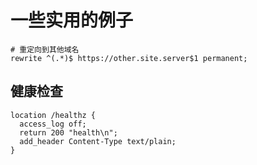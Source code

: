 # 一些实用的例子

```
# 重定向到其他域名
rewrite ^(.*)$ https://other.site.server$1 permanent;
```

## 健康检查

```
location /healthz {
  access_log off;
  return 200 "health\n";
  add_header Content-Type text/plain;
}
```
